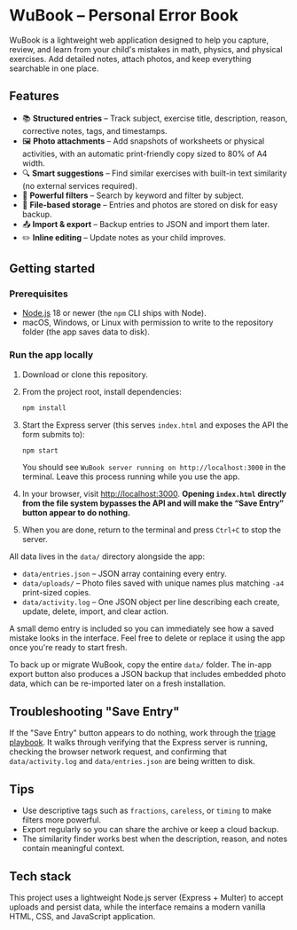 # WuBook – Personal Error Book

WuBook is a lightweight web application designed to help you capture, review, and learn from your child's mistakes in math, physics, and physical exercises. Add detailed notes, attach photos, and keep everything searchable in one place.

## Features

- 📚 **Structured entries** – Track subject, exercise title, description, reason, corrective notes, tags, and timestamps.
- 🖼️ **Photo attachments** – Add snapshots of worksheets or physical activities, with an automatic print-friendly copy sized to 80% of A4 width.
- 🔍 **Smart suggestions** – Find similar exercises with built-in text similarity (no external services required).
- 🧭 **Powerful filters** – Search by keyword and filter by subject.
- 💾 **File-based storage** – Entries and photos are stored on disk for easy backup.
- 📤 **Import & export** – Backup entries to JSON and import them later.
- ✏️ **Inline editing** – Update notes as your child improves.

## Getting started

### Prerequisites

- [Node.js](https://nodejs.org/) 18 or newer (the `npm` CLI ships with Node).
- macOS, Windows, or Linux with permission to write to the repository folder (the app saves data to disk).

### Run the app locally

1. Download or clone this repository.
2. From the project root, install dependencies:

   ```bash
   npm install
   ```

3. Start the Express server (this serves `index.html` and exposes the API the form submits to):

   ```bash
   npm start
   ```

   You should see `WuBook server running on http://localhost:3000` in the terminal. Leave this process running while you use the app.

4. In your browser, visit <http://localhost:3000>. **Opening `index.html` directly from the file system bypasses the API and will make the “Save Entry” button appear to do nothing.**

5. When you are done, return to the terminal and press `Ctrl+C` to stop the server.

All data lives in the `data/` directory alongside the app:

- `data/entries.json` – JSON array containing every entry.
- `data/uploads/` – Photo files saved with unique names plus matching `-a4` print-sized copies.
- `data/activity.log` – One JSON object per line describing each create, update, delete, import, and clear action.

A small demo entry is included so you can immediately see how a saved mistake looks in the interface. Feel free to delete or replace it using the app once you're ready to start fresh.

To back up or migrate WuBook, copy the entire `data/` folder. The in-app export button also produces a JSON backup that includes embedded photo data, which can be re-imported later on a fresh installation.

## Troubleshooting "Save Entry"

If the "Save Entry" button appears to do nothing, work through the [triage playbook](docs/triage.md). It walks through verifying that the Express server is running, checking the browser network request, and confirming that `data/activity.log` and `data/entries.json` are being written to disk.

## Tips

- Use descriptive tags such as `fractions`, `careless`, or `timing` to make filters more powerful.
- Export regularly so you can share the archive or keep a cloud backup.
- The similarity finder works best when the description, reason, and notes contain meaningful context.

## Tech stack

This project uses a lightweight Node.js server (Express + Multer) to accept uploads and persist data, while the interface remains a modern vanilla HTML, CSS, and JavaScript application.
